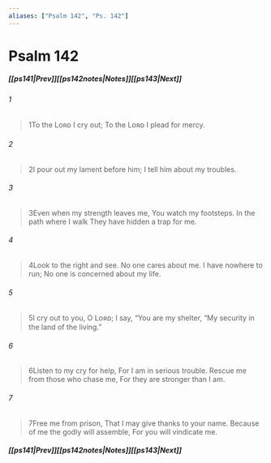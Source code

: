 ```yaml
---
aliases: ["Psalm 142", "Ps. 142"]
---
```

# Psalm 142
##### <span class=arrow-left></span>[[ps141|Prev]]<span class=navigation-separator></span>[[ps142notes|Notes]]<span class=navigation-separator></span>[[ps143|Next]]<span class=arrow-right></span>
###### 1
><span class=verse-first-poetry>1</span>To the Lᴏʀᴅ I cry out;
>To the Lᴏʀᴅ I plead for mercy.
###### 2
><span class=verse-body-poetry>2</span>I pour out my lament before him;
>I tell him about my troubles.
###### 3
><span class=verse-body-poetry>3</span>Even when my strength leaves me,
>You watch my footsteps.
>In the path where I walk
>They have hidden a trap for me.
###### 4
><span class=verse-body-poetry>4</span>Look to the right and see.
>No one cares about me.
>I have nowhere to run;
>No one is concerned about my life.
<div class=paragraph-break></div>

###### 5
><span class=verse-first-poetry>5</span>I cry out to you, O Lᴏʀᴅ;
>I say, “You are my shelter,
><span class=poetry-quote-double>“</span>My security in the land of the living.”
###### 6
><span class=verse-body-poetry>6</span>Listen to my cry for help,
>For I am in serious trouble.
>Rescue me from those who chase me,
>For they are stronger than I am.
###### 7
><span class=verse-body-poetry>7</span>Free me from prison,
>That I may give thanks to your name.
>Because of me the godly will assemble,
>For you will vindicate me.
##### <span class=arrow-left></span>[[ps141|Prev]]<span class=navigation-separator></span>[[ps142notes|Notes]]<span class=navigation-separator></span>[[ps143|Next]]<span class=arrow-right></span>